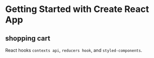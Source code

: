 # Getting Started with Create React App

## shopping cart

React hooks `contexts api`, `reducers hook`, and `styled-components`.
